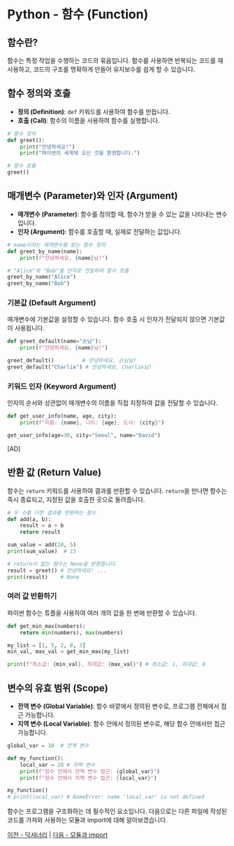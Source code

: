 # Python - 함수 (Function)

## 함수란?

함수는 특정 작업을 수행하는 코드의 묶음입니다. 함수를 사용하면 반복되는 코드를 재사용하고, 코드의 구조를 명확하게 만들어 유지보수를 쉽게 할 수 있습니다.

## 함수 정의와 호출

*   **정의 (Definition)**: `def` 키워드를 사용하여 함수를 만듭니다.
*   **호출 (Call)**: 함수의 이름을 사용하여 함수를 실행합니다.

```python
# 함수 정의
def greet():
    print("안녕하세요!")
    print("파이썬의 세계에 오신 것을 환영합니다.")

# 함수 호출
greet()
```

## 매개변수 (Parameter)와 인자 (Argument)

*   **매개변수 (Parameter)**: 함수를 정의할 때, 함수가 받을 수 있는 값을 나타내는 변수입니다.
*   **인자 (Argument)**: 함수를 호출할 때, 실제로 전달하는 값입니다.

```python
# name이라는 매개변수를 받는 함수 정의
def greet_by_name(name):
    print(f"안녕하세요, {name}님!")

# "Alice"와 "Bob"을 인자로 전달하여 함수 호출
greet_by_name("Alice")
greet_by_name("Bob")
```

### 기본값 (Default Argument)

매개변수에 기본값을 설정할 수 있습니다. 함수 호출 시 인자가 전달되지 않으면 기본값이 사용됩니다.

```python
def greet_default(name="손님"):
    print(f"안녕하세요, {name}님!")

greet_default()         # 안녕하세요, 손님님!
greet_default("Charlie") # 안녕하세요, Charlie님!
```

### 키워드 인자 (Keyword Argument)

인자의 순서와 상관없이 매개변수의 이름을 직접 지정하여 값을 전달할 수 있습니다.

```python
def get_user_info(name, age, city):
    print(f"이름: {name}, 나이: {age}, 도시: {city}")

get_user_info(age=30, city="Seoul", name="David")
```

[AD]

## 반환 값 (Return Value)

함수는 `return` 키워드를 사용하여 결과를 반환할 수 있습니다. `return`을 만나면 함수는 즉시 종료되고, 지정된 값을 호출한 곳으로 돌려줍니다.

```python
# 두 수를 더한 결과를 반환하는 함수
def add(a, b):
    result = a + b
    return result

sum_value = add(10, 5)
print(sum_value)  # 15

# return이 없는 함수는 None을 반환합니다.
result = greet() # 안녕하세요! ...
print(result)    # None
```

### 여러 값 반환하기

파이썬 함수는 튜플을 사용하여 여러 개의 값을 한 번에 반환할 수 있습니다.

```python
def get_min_max(numbers):
    return min(numbers), max(numbers)

my_list = [1, 5, 2, 8, 3]
min_val, max_val = get_min_max(my_list)

print(f"최소값: {min_val}, 최대값: {max_val}") # 최소값: 1, 최대값: 8
```

## 변수의 유효 범위 (Scope)

*   **전역 변수 (Global Variable)**: 함수 바깥에서 정의된 변수로, 프로그램 전체에서 접근 가능합니다.
*   **지역 변수 (Local Variable)**: 함수 안에서 정의된 변수로, 해당 함수 안에서만 접근 가능합니다.

```python
global_var = 10  # 전역 변수

def my_function():
    local_var = 20 # 지역 변수
    print(f"함수 안에서 전역 변수 접근: {global_var}")
    print(f"함수 안에서 지역 변수 접근: {local_var}")

my_function()
# print(local_var) # NameError: name 'local_var' is not defined
```

함수는 프로그램을 구조화하는 데 필수적인 요소입니다. 다음으로는 다른 파일에 작성된 코드를 가져와 사용하는 모듈과 import에 대해 알아보겠습니다.

[이전 - 딕셔너리](./dictionary) | [다음 - 모듈과 import](./import)

